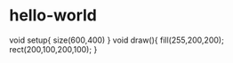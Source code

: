 # hello-world

void setup{
size(600,400)
}
void draw(){
fill(255,200,200);
rect(200,100,200,100);
}
